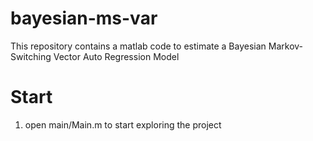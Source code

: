 # bayesian-ms-var
This repository contains a matlab code to estimate a Bayesian Markov-Switching Vector Auto Regression Model

# Start
1. open main/Main.m to start exploring the project
